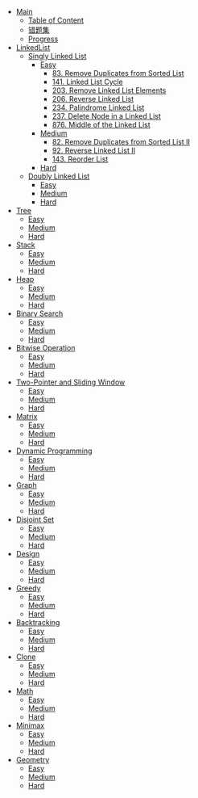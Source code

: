 <!-- docs/_sidebar.md -->

* [Main](/)
  * [Table of Content](/TableOfContent.md)
  * [错题集](/review.md)
  * [Progress](/progress.md)
* [LinkedList]()
  * [Singly Linked List]()
    * [Easy]()
      * [83. Remove Duplicates from Sorted List](LinkedList/Singly%20Linked%20List/Easy/83.%20Remove%20Duplicates%20from%20Sorted%20List.md)
      * [141. Linked List Cycle](LinkedList/Singly%20Linked%20List/Easy/141.%20Linked%20List%20Cycle.md)
      * [203. Remove Linked List Elements](LinkedList/Singly%20Linked%20List/Easy/203.%20Remove%20Linked%20List%20Elements.md)
      * [206. Reverse Linked List](LinkedList/Singly%20Linked%20List/Easy/206.%20Reverse%20Linked%20List.md)
      * [234. Palindrome Linked List](LinkedList/Singly%20Linked%20List/Easy/234.%20Palindrome%20Linked%20List.md)
      * [237. Delete Node in a Linked List](LinkedList/Singly%20Linked%20List/Easy/237.%20Delete%20Node%20in%20a%20Linked%20List.md)
      * [876. Middle of the Linked List](LinkedList/Singly%20Linked%20List/Easy/876.%20Middle%20of%20the%20Linked%20List.md)
    * [Medium]()
      * [82. Remove Duplicates from Sorted List II](LinkedList/Singly%20Linked%20List/Medium/82.%20Remove%20Duplicates%20from%20Sorted%20List%20II.md)
      * [92. Reverse Linked List II](LinkedList/Singly%20Linked%20List/Medium/92.%20Reverse%20Linked%20List%20II.md)
      * [143. Reorder List](LinkedList/Singly%20Linked%20List/Medium/143.%20Reorder%20List.md)
    * [Hard]()
  * [Doubly Linked List]()
    * [Easy]()
    * [Medium]()
    * [Hard]()
* [Tree]()
  * [Easy]()
  * [Medium]()
  * [Hard]()
* [Stack]()
  * [Easy]()
  * [Medium]()
  * [Hard]()
* [Heap]()
  * [Easy]()
  * [Medium]()
  * [Hard]()
* [Binary Search]()
  * [Easy]()
  * [Medium]()
  * [Hard]()
* [Bitwise Operation]()
  * [Easy]()
  * [Medium]()
  * [Hard]()
* [Two-Pointer and Sliding Window]()
  * [Easy]()
  * [Medium]()
  * [Hard]()
* [Matrix]()
  * [Easy]()
  * [Medium]()
  * [Hard]()
* [Dynamic Programming]()
  * [Easy]()
  * [Medium]()
  * [Hard]()
* [Graph]()
  * [Easy]()
  * [Medium]()
  * [Hard]()
* [Disjoint Set]()
  * [Easy]()
  * [Medium]()
  * [Hard]()
* [Design]()
  * [Easy]()
  * [Medium]()
  * [Hard]()
* [Greedy]()
  * [Easy]()
  * [Medium]()
  * [Hard]()
* [Backtracking]()
  * [Easy]()
  * [Medium]()
  * [Hard]()
* [Clone]()
  * [Easy]()
  * [Medium]()
  * [Hard]()
* [Math]()
  * [Easy]()
  * [Medium]()
  * [Hard]()
* [Minimax]()
  * [Easy]()
  * [Medium]()
  * [Hard]()
* [Geometry]()
  * [Easy]()
  * [Medium]()
  * [Hard]()
